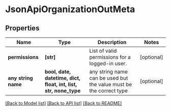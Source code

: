 # JsonApiOrganizationOutMeta


## Properties
Name | Type | Description | Notes
------------ | ------------- | ------------- | -------------
**permissions** | **[str]** | List of valid permissions for a logged-in user. | [optional] 
**any string name** | **bool, date, datetime, dict, float, int, list, str, none_type** | any string name can be used but the value must be the correct type | [optional]

[[Back to Model list]](../README.md#documentation-for-models) [[Back to API list]](../README.md#documentation-for-api-endpoints) [[Back to README]](../README.md)


